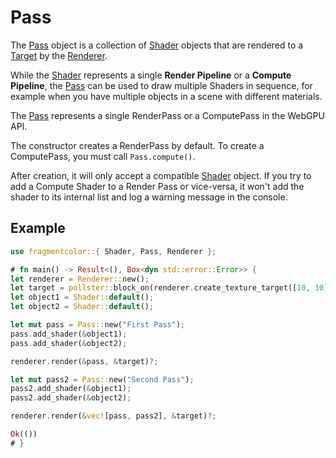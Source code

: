 # Pass

The [Pass](https://fragmentcolor.org/docs/api/pass) object is a collection of [Shader](https://fragmentcolor.org/docs/api/shader) objects that are rendered to a [Target](https://fragmentcolor.org/docs/api/target) by the [Renderer](https://fragmentcolor.org/docs/api/renderer).

While the [Shader](https://fragmentcolor.org/docs/api/shader) represents a single **Render Pipeline** or a **Compute Pipeline**,
the [Pass](https://fragmentcolor.org/docs/api/pass) can be used to draw multiple Shaders in sequence,
for example when you have multiple objects in a scene with different materials.

The [Pass](https://fragmentcolor.org/docs/api/pass) represents a single RenderPass or a ComputePass in the WebGPU API.

The constructor creates a RenderPass by default. To create a ComputePass, you must call `Pass.compute()`.

After creation, it will only accept a compatible [Shader](https://fragmentcolor.org/docs/api/shader) object. If you try to add a Compute Shader to a Render Pass or vice-versa,
it won't add the shader to its internal list and log a warning message in the console.

## Example

```rust
use fragmentcolor::{ Shader, Pass, Renderer };

# fn main() -> Result<(), Box<dyn std::error::Error>> {
let renderer = Renderer::new();
let target = pollster::block_on(renderer.create_texture_target([10, 10]))?;
let object1 = Shader::default();
let object2 = Shader::default();

let mut pass = Pass::new("First Pass");
pass.add_shader(&object1);
pass.add_shader(&object2);

renderer.render(&pass, &target)?;

let mut pass2 = Pass::new("Second Pass");
pass2.add_shader(&object1);
pass2.add_shader(&object2);

renderer.render(&vec![pass, pass2], &target)?;

Ok(())
# }
```
